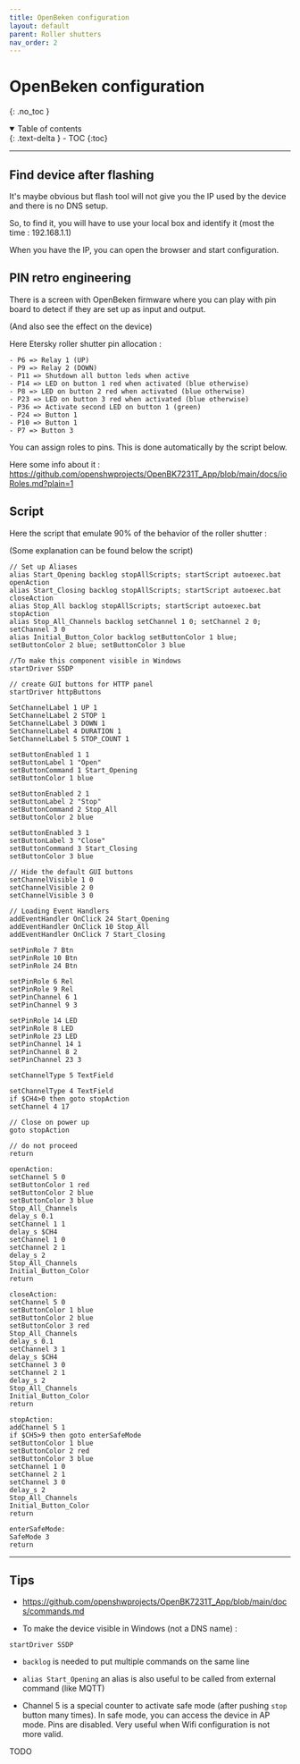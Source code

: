 ```yaml
---
title: OpenBeken configuration
layout: default
parent: Roller shutters
nav_order: 2
---
```


# OpenBeken configuration
{: .no_toc }

<details open markdown="block">
  <summary>
    Table of contents
  </summary>
  {: .text-delta }
- TOC
{:toc}
</details>

---

## Find device after flashing

It's maybe obvious but flash tool will not give you the IP used by the device and there is no DNS setup.

So, to find it, you will have to use your local box and identify it (most the time : 192.168.1.1)

When you have the IP, you can open the browser and start configuration.

## PIN retro engineering

There is a screen with OpenBeken firmware where you can play with pin board to detect if they are set up as input and output.

(And also see the effect on the device)

Here Etersky roller shutter pin allocation : 

```
- P6 => Relay 1 (UP)
- P9 => Relay 2 (DOWN)
- P11 => Shutdown all button leds when active
- P14 => LED on button 1 red when activated (blue otherwise)
- P8 => LED on button 2 red when activated (blue otherwise)
- P23 => LED on button 3 red when activated (blue otherwise)
- P36 => Activate second LED on button 1 (green)
- P24 => Button 1
- P10 => Button 1
- P7 => Button 3
```

You can assign roles to pins. This is done automatically by the script below.

Here some info about it : https://github.com/openshwprojects/OpenBK7231T_App/blob/main/docs/ioRoles.md?plain=1

## Script

Here the script that emulate 90% of the behavior of the roller shutter :

(Some explanation can be found below the script)

```
// Set up Aliases
alias Start_Opening backlog stopAllScripts; startScript autoexec.bat openAction
alias Start_Closing backlog stopAllScripts; startScript autoexec.bat closeAction
alias Stop_All backlog stopAllScripts; startScript autoexec.bat stopAction
alias Stop_All_Channels backlog setChannel 1 0; setChannel 2 0; setChannel 3 0
alias Initial_Button_Color backlog setButtonColor 1 blue; setButtonColor 2 blue; setButtonColor 3 blue

//To make this component visible in Windows
startDriver SSDP

// create GUI buttons for HTTP panel
startDriver httpButtons

SetChannelLabel 1 UP 1
SetChannelLabel 2 STOP 1
SetChannelLabel 3 DOWN 1
SetChannelLabel 4 DURATION 1
SetChannelLabel 5 STOP_COUNT 1

setButtonEnabled 1 1
setButtonLabel 1 "Open"
setButtonCommand 1 Start_Opening
setButtonColor 1 blue

setButtonEnabled 2 1
setButtonLabel 2 "Stop"
setButtonCommand 2 Stop_All
setButtonColor 2 blue

setButtonEnabled 3 1
setButtonLabel 3 "Close"
setButtonCommand 3 Start_Closing
setButtonColor 3 blue

// Hide the default GUI buttons
setChannelVisible 1 0
setChannelVisible 2 0
setChannelVisible 3 0

// Loading Event Handlers
addEventHandler OnClick 24 Start_Opening
addEventHandler OnClick 10 Stop_All
addEventHandler OnClick 7 Start_Closing

setPinRole 7 Btn
setPinRole 10 Btn
setPinRole 24 Btn

setPinRole 6 Rel
setPinRole 9 Rel
setPinChannel 6 1
setPinChannel 9 3

setPinRole 14 LED
setPinRole 8 LED
setPinRole 23 LED
setPinChannel 14 1
setPinChannel 8 2
setPinChannel 23 3

setChannelType 5 TextField

setChannelType 4 TextField
if $CH4>0 then goto stopAction
setChannel 4 17

// Close on power up
goto stopAction

// do not proceed
return

openAction:
setChannel 5 0
setButtonColor 1 red
setButtonColor 2 blue
setButtonColor 3 blue
Stop_All_Channels
delay_s 0.1
setChannel 1 1
delay_s $CH4
setChannel 1 0
setChannel 2 1
delay_s 2
Stop_All_Channels
Initial_Button_Color
return

closeAction:
setChannel 5 0
setButtonColor 1 blue
setButtonColor 2 blue
setButtonColor 3 red
Stop_All_Channels
delay_s 0.1
setChannel 3 1
delay_s $CH4
setChannel 3 0
setChannel 2 1
delay_s 2
Stop_All_Channels
Initial_Button_Color
return

stopAction:
addChannel 5 1
if $CH5>9 then goto enterSafeMode
setButtonColor 1 blue
setButtonColor 2 red
setButtonColor 3 blue
setChannel 1 0
setChannel 2 1
setChannel 3 0
delay_s 2
Stop_All_Channels
Initial_Button_Color
return

enterSafeMode:
SafeMode 3
return
```
___

## Tips

- https://github.com/openshwprojects/OpenBK7231T_App/blob/main/docs/commands.md
  

- To make the device visible in Windows (not a DNS name) : 

```
startDriver SSDP
```

- `backlog` is needed to put multiple commands on the same line

- `alias Start_Opening` an alias is also useful to be called from external command (like MQTT)

- Channel 5 is a special counter to activate safe mode (after pushing `stop` button many times). 
In safe mode, you can access the device in AP mode. Pins are disabled. Very useful when Wifi configuration is not more valid.


TODO

